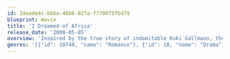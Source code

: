 ```yaml
---
id: 2deede4c-bbba-46b6-82fa-f770075fbd79
blueprint: movie
title: 'I Dreamed of Africa'
release_date: '2000-05-05'
overview: 'Inspired by the true story of indomitable Kuki Gallmann, the film tells of a beautiful and inquisitive woman who had the courage to escape from her comfortable yet monotonous life in Italy to start anew in the African wilderness with her son, Emanuele, and her new husband, Paolo. Gallmann faces great danger there but eventually becomes a celebrated conservationist.'
genres: '[{"id": 10749, "name": "Romance"}, {"id": 18, "name": "Drama"}, {"id": 12, "name": "Adventure"}]'
---
```

